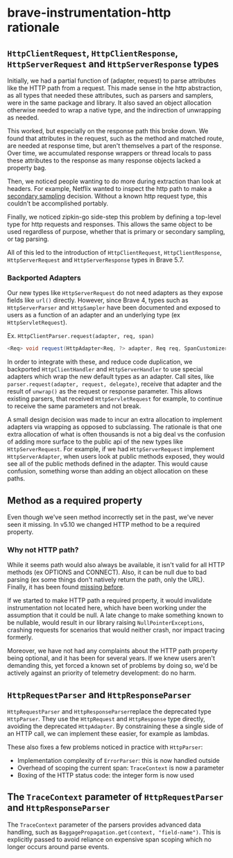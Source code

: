 # brave-instrumentation-http rationale

## `HttpClientRequest`, `HttpClientResponse`, `HttpServerRequest` and `HttpServerResponse` types

Initially, we had a partial function of (adapter, request) to parse attributes
like the HTTP path from a request. This made sense in the http abstraction, as
all types that needed these attributes, such as parsers and samplers, were in
the same package and library. It also saved an object allocation otherwise
needed to wrap a native type, and the indirection of unwrapping as needed.

This worked, but especially on the response path this broke down. We found that
attributes in the request, such as the method and matched route, are needed at
response time, but aren't themselves a part of the response. Over time, we
accumulated response wrappers or thread locals to pass these attributes to the
response as many response objects lacked a property bag.

Then, we noticed people wanting to do more during extraction than look at
headers. For example, Netflix wanted to inspect the http path to make a
[secondary sampling](https://github.com/openzipkin-contrib/zipkin-secondary-sampling) decision.
Without a known http request type, this couldn't be accomplished portably.

Finally, we noticed zipkin-go side-step this problem by defining a top-level
type for http requests and responses. This allows the same object to be used
regardless of purpose, whether that is primary or secondary sampling, or tag
parsing.

All of this led to the introduction of `HttpClientRequest`, `HttpClientResponse`,
`HttpServerRequest` and `HttpServerResponse` types in Brave 5.7.

### Backported Adapters
Our new types like `HttpServerRequest` do not need adapters as they expose
fields like `url()` directly. However, since Brave 4, types such as
`HttpServerParser` and `HttpSampler` have been documented and exposed to users
as a function of an adapter and an underlying type (ex `HttpServletRequest`).

Ex. `HttpClientParser.request(adapter, req, span)`
```java
<Req> void request(HttpAdapter<Req, ?> adapter, Req req, SpanCustomizer span);
```

In order to integrate with these, and reduce code duplication, we backported
`HttpClientHandler` and `HttpServerHandler` to use special adapters which wrap
the new default types as an adapter. Call sites, like
`parser.request(adapter, request, delegate)`, receive that adapter and the
result of `unwrap()` as the request or response parameter. This allows existing
parsers, that received `HttpServletRequest` for example, to continue to receive
the same parameters and not break.

A small design decision was made to incur an extra allocation to implement
adapters via wrapping as opposed to subclassing. The rationale is that one
extra allocation of what is often thousands is not a big deal vs the confusion
of adding more surface to the public api of the new types like
`HttpServerRequest`. For example, if we had `HttpServerRequest` implement
`HttpServerAdapter`, when users look at public methods exposed, they would see
all of the public methods defined in the adapter. This would cause confusion,
something worse than adding an object allocation on these paths.

## Method as a required property

Even though we've seen method incorrectly set in the past, we've never seen it
missing. In v5.10 we changed HTTP method to be a required property.

### Why not HTTP path?
While it seems path would also always be available, it isn't valid for all HTTP
methods (ex OPTIONS and CONNECT). Also, it can be null due to bad parsing (ex
some things don't natively return the path, only the URL). Finally, it has been
found [missing before](https://github.com/reactor/reactor-netty/pull/998).

If we started to make HTTP path a required property, it would invalidate
instrumentation not located here, which have been working under the assumption
that it could be null. A late change to make something known to be nullable,
would result in our library raising `NullPointerExceptions`, crashing requests
for scenarios that would neither crash, nor impact tracing formerly.

Moreover, we have not had any complaints about the HTTP path property being
optional, and it has been for several years. If we knew users aren't demanding
this, yet forced a known set of problems by doing so, we'd be actively against
an priority of telemetry development: do no harm.

## `HttpRequestParser` and `HttpResponseParser`

`HttpRequestParser` and `HttpResponseParser`replace the deprecated type
`HttpParser`. They use the `HttpRequest` and `HttpResponse` type directly,
avoiding the deprecated `HttpAdapter`. By constraining these a single side
of an  HTTP call, we can implement these easier, for example as lambdas.

These also fixes a few problems noticed in practice with `HttpParser`:

 * Implementation complexity of `ErrorParser`: this is now handled outside
 * Overhead of scoping the current span: `TraceContext` is now a parameter
 * Boxing of the HTTP status code: the integer form is now used

## The `TraceContext` parameter of `HttpRequestParser` and `HttpResponseParser`

The `TraceContext` parameter of the parsers provides advanced data handling,
such as `BaggagePropagation.get(context, "field-name")`. This is explicitly
passed to avoid reliance on expensive span scoping which no longer occurs
around parse events.
